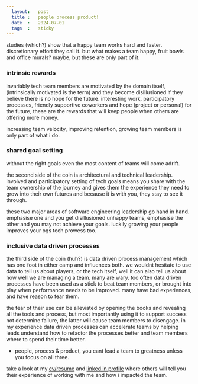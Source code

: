 ```yaml
---
  layout:   post
  title :   people process product!  
  date  :   2024-07-01  
  tags  :   sticky
---
```



studies (which?) show that a happy team works hard and faster. discretionary effort they call it. but what makes a team happy, fruit bowls and office murals? maybe, but these are only part of it. 

### intrinsic rewards

invariably tech team members are motivated by the domain itself, (intrinsically motivated is the term) and they become disillusioned if they believe there is no hope for the future. interesting work, participatory processes, friendly supportive coworkers and hope (project or personal) for the future, these are the rewards that will keep people when others are offering more money. 

increasing team velocity, improving retention, growing team members is only part of what i do. 

### shared goal setting

without the right goals even the most content of teams will come adrift. 

the second side of the coin is architectural and technical leadership. involved and participatory setting of tech goals means you share with the team ownership of the journey and gives them the experience they need to grow into their own futures and because it is with you, they stay to see it through. 

these two major areas of software engineering leadership go hand in hand. emphasise one and you get disillusioned unhappy teams, emphasise the other and you may not achieve your goals. luckily growing your people improves your ogs tech prowess too. 

### inclusive data driven processes 

the third side of the coin (huh?) is data driven process management which has one foot in either camp and influences both. we wouldnt hesitate to use data to tell us about players, or the tech itself, well it can also tell us about how well we are managing a team. many are wary. too often data driven processes have been used as a stick to beat team members, or brought into play when performance needs to be improved. many have bad experiences, and have reason to fear them. 

the fear of their use can be alleviated by opening the books and revealing all the tools and process, but most importantly using it to support success not determine failure, the latter will cause team members to disengage. in my experience data driven processes can accelerate teams by helping leads understand how to refactor the processes better and team members where to spend their time better. 


- people, process & product, you cant lead a team to greatness unless you focus on all three.

take a look at my [cv/resume](/SeanButler_CurriculumVitae.pdf) and [linked in profile](https://www.linkedin.com/in/seanbutler) where others will tell you their experience of working with me and how i impacted the team. 

